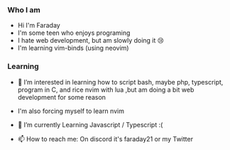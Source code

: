 ### Who I am
- Hi I'm Faraday
- I'm some teen who enjoys programing
- I hate web development, but am slowly doing it 😢
- I'm learning vim-binds (using neovim)
  


### Learning
- 👀 I’m interested in learning how to script bash, maybe php, typescript, program in C, and rice nvim with lua ,but am doing a bit web development for some reason
- I'm also forcing myself to learn nvim
- 🌱 I’m currently Learning Javascript / Typescript :(
  
- 📫 How to reach me: On discord it's faraday21 or my Twitter

